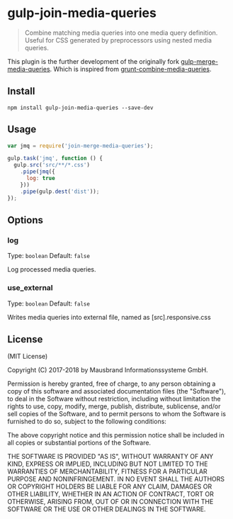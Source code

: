 # gulp-join-media-queries

> Combine matching media queries into one media query definition. Useful for CSS generated by preprocessors using nested media queries.


This plugin is the further development of the originally fork [gulp-merge-media-queries](https://github.com/1ven/gulp-merge-media-queries).
Which is inspired from [grunt-combine-media-queries](https://github.com/buildingblocks/grunt-combine-media-queries).

## Install

```
npm install gulp-join-media-queries --save-dev
```

## Usage
```javascript
var jmq = require('join-merge-media-queries');

gulp.task('jmq', function () {
  gulp.src('src/**/*.css')
    .pipe(jmq({
      log: true
    }))
    .pipe(gulp.dest('dist'));
});
```

## Options

### log

Type: `boolean` Default: `false`

Log processed media queries.

### use_external

Type: `boolean` Default: `false`

Writes media queries into external file, named as [src].responsive.css

## License

(MIT License)

Copyright (C) 2017-2018 by Mausbrand Informationssysteme GmbH.

Permission is hereby granted, free of charge, to any person obtaining
a copy of this software and associated documentation files (the
"Software"), to deal in the Software without restriction, including
without limitation the rights to use, copy, modify, merge, publish,
distribute, sublicense, and/or sell copies of the Software, and to
permit persons to whom the Software is furnished to do so, subject to
the following conditions:

The above copyright notice and this permission notice shall be
included in all copies or substantial portions of the Software.

THE SOFTWARE IS PROVIDED "AS IS", WITHOUT WARRANTY OF ANY KIND,
EXPRESS OR IMPLIED, INCLUDING BUT NOT LIMITED TO THE WARRANTIES OF
MERCHANTABILITY, FITNESS FOR A PARTICULAR PURPOSE AND
NONINFRINGEMENT. IN NO EVENT SHALL THE AUTHORS OR COPYRIGHT HOLDERS BE
LIABLE FOR ANY CLAIM, DAMAGES OR OTHER LIABILITY, WHETHER IN AN ACTION
OF CONTRACT, TORT OR OTHERWISE, ARISING FROM, OUT OF OR IN CONNECTION
WITH THE SOFTWARE OR THE USE OR OTHER DEALINGS IN THE SOFTWARE.
